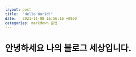 ```yaml
---
layout: post
title:  "Hello World!"
date:   2021-11-08 16:56:16 +0900
categories: markdown 문법
---
```


# 안녕하세요 나의 블로그 세상입니다.
